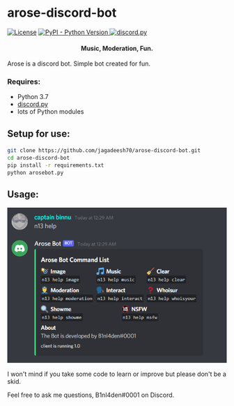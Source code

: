 # arose-discord-bot

[![License](https://img.shields.io/badge/license-MIT-green)](LICENSE)
</a>
<a href="https://www.python.org/downloads/">
<img alt="PyPI - Python Version" src="https://img.shields.io/pypi/pyversions/Red-Discordbot">
</a>
<a href="https://github.com/Rapptz/discord.py/">
<img src="https://img.shields.io/badge/discord-py-blue.svg" alt="discord.py">
</a>

<h4 align ="center">Music, Moderation, Fun.</h4>

Arose is a discord bot. Simple bot created for fun.

### Requires:

- Python 3.7
- [discord.py](https://github.com/rapptz/discord.py)
- lots of Python modules

## Setup for use:

```bash
git clone https://github.com/jagadeesh70/arose-discord-bot.git
cd arose-discord-bot
pip install -r requirements.txt
python arosebot.py
```

## Usage:

![alt text](https://github.com/jagadeesh70/arose-discord-bot/blob/master/Images/setup-usage.png)

I won't mind if you take some code to learn or improve but please don't be a skid.

Feel free to ask me questions, B1nl4den#0001 on Discord.
